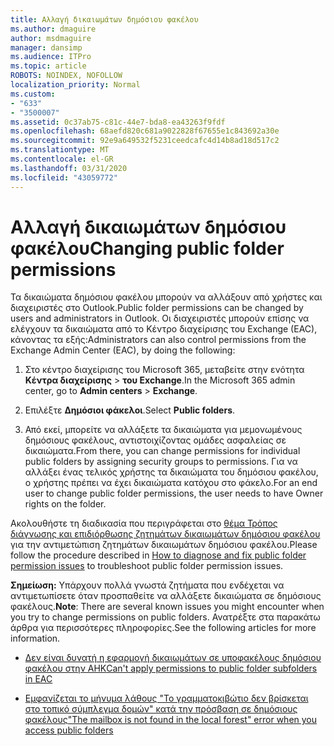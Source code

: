 ```yaml
---
title: Αλλαγή δικαιωμάτων δημόσιου φακέλου
ms.author: dmaguire
author: msdmaguire
manager: dansimp
ms.audience: ITPro
ms.topic: article
ROBOTS: NOINDEX, NOFOLLOW
localization_priority: Normal
ms.custom:
- "633"
- "3500007"
ms.assetid: 0c37ab75-c81c-44e7-bda8-ea43263f9fdf
ms.openlocfilehash: 68aefd820c681a9022828f67655e1c843692a30e
ms.sourcegitcommit: 92e9a649532f5231ceedcafc4d14b8ad18d517c2
ms.translationtype: MT
ms.contentlocale: el-GR
ms.lasthandoff: 03/31/2020
ms.locfileid: "43059772"
---
```

# <a name="changing-public-folder-permissions"></a><span data-ttu-id="52a5a-102">Αλλαγή δικαιωμάτων δημόσιου φακέλου</span><span class="sxs-lookup"><span data-stu-id="52a5a-102">Changing public folder permissions</span></span>

<span data-ttu-id="52a5a-103">Τα δικαιώματα δημόσιου φακέλου μπορούν να αλλάξουν από χρήστες και διαχειριστές στο Outlook.</span><span class="sxs-lookup"><span data-stu-id="52a5a-103">Public folder permissions can be changed by users and administrators in Outlook.</span></span> <span data-ttu-id="52a5a-104">Οι διαχειριστές μπορούν επίσης να ελέγχουν τα δικαιώματα από το Κέντρο διαχείρισης του Exchange (EAC), κάνοντας τα εξής:</span><span class="sxs-lookup"><span data-stu-id="52a5a-104">Administrators can also control permissions from the Exchange Admin Center (EAC), by doing the following:</span></span>
  
1. <span data-ttu-id="52a5a-105">Στο κέντρο διαχείρισης του Microsoft 365, μεταβείτε στην ενότητα **Κέντρα διαχείρισης** \> **του Exchange**.</span><span class="sxs-lookup"><span data-stu-id="52a5a-105">In the Microsoft 365 admin center, go to **Admin centers** \> **Exchange**.</span></span>

2. <span data-ttu-id="52a5a-106">Επιλέξτε **Δημόσιοι φάκελοι**.</span><span class="sxs-lookup"><span data-stu-id="52a5a-106">Select **Public folders**.</span></span>

3. <span data-ttu-id="52a5a-107">Από εκεί, μπορείτε να αλλάξετε τα δικαιώματα για μεμονωμένους δημόσιους φακέλους, αντιστοιχίζοντας ομάδες ασφαλείας σε δικαιώματα.</span><span class="sxs-lookup"><span data-stu-id="52a5a-107">From there, you can change permissions for individual public folders by assigning security groups to permissions.</span></span> <span data-ttu-id="52a5a-108">Για να αλλάξει ένας τελικός χρήστης τα δικαιώματα του δημόσιου φακέλου, ο χρήστης πρέπει να έχει δικαιώματα κατόχου στο φάκελο.</span><span class="sxs-lookup"><span data-stu-id="52a5a-108">For an end user to change public folder permissions, the user needs to have Owner rights on the folder.</span></span>

<span data-ttu-id="52a5a-109">Ακολουθήστε τη διαδικασία που περιγράφεται στο [θέμα Τρόπος διάγνωσης και επιδιόρθωσης ζητημάτων δικαιωμάτων δημόσιου φακέλου](https://docs.microsoft.com/exchange/troubleshoot/public-folders/public-folder-permission-issues) για την αντιμετώπιση ζητημάτων δικαιωμάτων δημόσιου φακέλου.</span><span class="sxs-lookup"><span data-stu-id="52a5a-109">Please follow the procedure described in [How to diagnose and fix public folder permission issues](https://docs.microsoft.com/exchange/troubleshoot/public-folders/public-folder-permission-issues) to troubleshoot public folder permission issues.</span></span>

<span data-ttu-id="52a5a-110">**Σημείωση:** Υπάρχουν πολλά γνωστά ζητήματα που ενδέχεται να αντιμετωπίσετε όταν προσπαθείτε να αλλάξετε δικαιώματα σε δημόσιους φακέλους.</span><span class="sxs-lookup"><span data-stu-id="52a5a-110">**Note**: There are several known issues you might encounter when you try to change permissions on public folders.</span></span> <span data-ttu-id="52a5a-111">Ανατρέξτε στα παρακάτω άρθρα για περισσότερες πληροφορίες.</span><span class="sxs-lookup"><span data-stu-id="52a5a-111">See the following articles for more information.</span></span>

- [<span data-ttu-id="52a5a-112">Δεν είναι δυνατή η εφαρμογή δικαιωμάτων σε υποφακέλους δημόσιου φακέλου στην ΑΗΚ</span><span class="sxs-lookup"><span data-stu-id="52a5a-112">Can't apply permissions to public folder subfolders in EAC</span></span>](https://docs.microsoft.com/exchange/troubleshoot/public-folders/can%E2%80%99t-apply-permissions-public-folder-subfolders)

- [<span data-ttu-id="52a5a-113">Εμφανίζεται το μήνυμα λάθους "Το γραμματοκιβώτιο δεν βρίσκεται στο τοπικό σύμπλεγμα δομών" κατά την πρόσβαση σε δημόσιους φακέλους</span><span class="sxs-lookup"><span data-stu-id="52a5a-113">"The mailbox is not found in the local forest" error when you access public folders</span></span>](https://docs.microsoft.com/exchange/troubleshoot/public-folders/mailbox-not-found-local-forest-public-folder)
